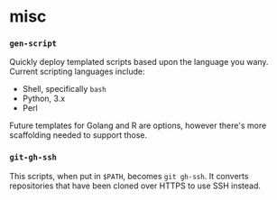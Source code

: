 # misc

### `gen-script`

Quickly deploy templated scripts based upon the language you wany. Current
scripting languages include:

* Shell, specifically `bash`
* Python, 3.x
* Perl

Future templates for Golang and R are options, however there's more scaffolding
needed to support those.


### `git-gh-ssh`

This scripts, when put in `$PATH`, becomes `git gh-ssh`. It converts
repositories that have been cloned over HTTPS to use SSH instead.
